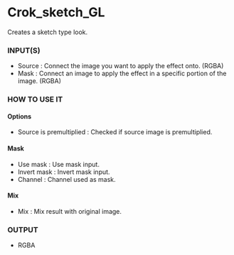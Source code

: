 # Crok_sketch_GL

Creates a sketch type look.

### INPUT(S)
* Source : Connect the image you want to apply the effect onto. (RGBA)
* Mask : Connect an image to apply the effect in a specific portion of the image. (RGBA)

### HOW TO USE IT

#### Options

* Source is premultiplied : Checked if source image is premultiplied.

#### Mask

* Use mask : Use mask input.
* Invert mask : Invert mask input.
* Channel : Channel used as mask.

#### Mix

* Mix : Mix result with original image.

### OUTPUT
* RGBA
